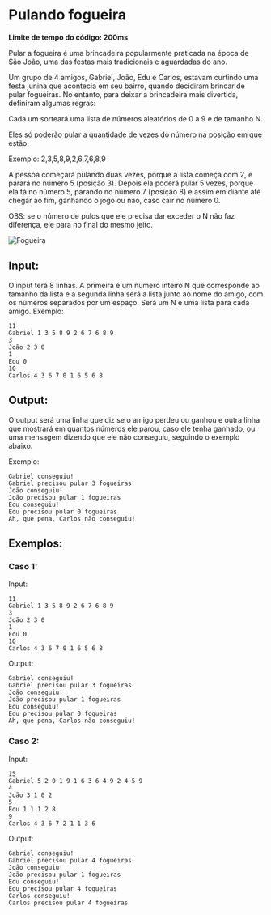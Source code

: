 # Pulando fogueira

**Limite de tempo do código: 200ms**

Pular a fogueira é uma brincadeira popularmente praticada na época de São João, uma das festas mais tradicionais e aguardadas do ano.

Um grupo de 4 amigos, Gabriel, João, Edu e Carlos, estavam curtindo uma festa junina que acontecia em seu bairro, quando decidiram brincar de pular fogueiras. No entanto, para deixar a brincadeira mais divertida, definiram algumas regras:

Cada um sorteará uma lista de números aleatórios de 0 a 9 e de tamanho N.

Eles só poderão pular a quantidade de vezes do número na posição em que estão.

Exemplo: 2,3,5,8,9,2,6,7,6,8,9

A pessoa começará pulando duas vezes, porque a lista começa com 2, e parará no número 5 (posição 3). Depois ela poderá pular 5 vezes, porque ela tá no número 5, parando no número 7 (posição 8) e assim em diante até chegar ao fim, ganhando o jogo ou não, caso cair no número 0.

OBS: se o número de pulos que ele precisa dar exceder o N não faz diferença, ele para no final do mesmo jeito.

![Fogueira](https://chniteroi.com.br/pt/sobre-nos-site/blog-site/PublishingImages/festas-juninas-requerem-cuidado-para-evitar-queimaduras-nas-criancas.jpg)

## Input:

O input terá 8 linhas. A primeira é um número inteiro N que corresponde ao tamanho da lista e a segunda linha será a lista junto ao nome do amigo, com os números separados por um espaço. Será um N e uma lista para cada amigo. Exemplo:

```
11
Gabriel 1 3 5 8 9 2 6 7 6 8 9
3
João 2 3 0
1
Edu 0
10
Carlos 4 3 6 7 0 1 6 5 6 8
```


## Output:

O output será uma linha que diz se o amigo perdeu ou ganhou e outra linha que mostrará em quantos números ele parou, caso ele tenha ganhado, ou uma mensagem dizendo que ele não conseguiu, seguindo o exemplo abaixo.

Exemplo:

```
Gabriel conseguiu!
Gabriel precisou pular 3 fogueiras
João conseguiu!
João precisou pular 1 fogueiras
Edu conseguiu!
Edu precisou pular 0 fogueiras
Ah, que pena, Carlos não conseguiu!
```



## Exemplos:

### Caso 1:

Input:
```
11
Gabriel 1 3 5 8 9 2 6 7 6 8 9
3
João 2 3 0
1
Edu 0
10
Carlos 4 3 6 7 0 1 6 5 6 8
```

Output:
```
Gabriel conseguiu!
Gabriel precisou pular 3 fogueiras
João conseguiu!
João precisou pular 1 fogueiras
Edu conseguiu!
Edu precisou pular 0 fogueiras
Ah, que pena, Carlos não conseguiu!
```

### Caso 2:

Input:
```
15
Gabriel 5 2 0 1 9 1 6 3 6 4 9 2 4 5 9
4
João 3 1 0 2
5
Edu 1 1 1 2 8
9
Carlos 4 3 6 7 2 1 1 3 6
```

Output:
```
Gabriel conseguiu!
Gabriel precisou pular 4 fogueiras
João conseguiu!
João precisou pular 1 fogueiras
Edu conseguiu!
Edu precisou pular 4 fogueiras
Carlos conseguiu!
Carlos precisou pular 4 fogueiras
```
